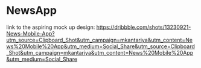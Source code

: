 # NewsApp

link to the aspiring mock up design: https://dribbble.com/shots/13230921-News-Mobile-App?utm_source=Clipboard_Shot&utm_campaign=mkantariya&utm_content=News%20Mobile%20App&utm_medium=Social_Share&utm_source=Clipboard_Shot&utm_campaign=mkantariya&utm_content=News%20Mobile%20App&utm_medium=Social_Share
